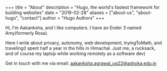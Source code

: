 +++
title = "About"
description = "Hugo, the world's fastest framework for building websites"
date = "2019-02-28"
aliases = ["about-us", "about-hugo", "contact"]
author = "Hugo Authors"
+++

Hi, I'm Aakanksha, and I like computers.
I have an Ender 3 named Amy(formerly Rosa).

Here I write about privacy, autonomy, web development, tryingToMath, and traveling(I spent half a year in the hills in Himachal. Just me, a rucksack, and of course my laptop while working remotely as a software dev)

Get in touch with me via email: aakanksha.agrawal_ug22@ashoka.edu.in

